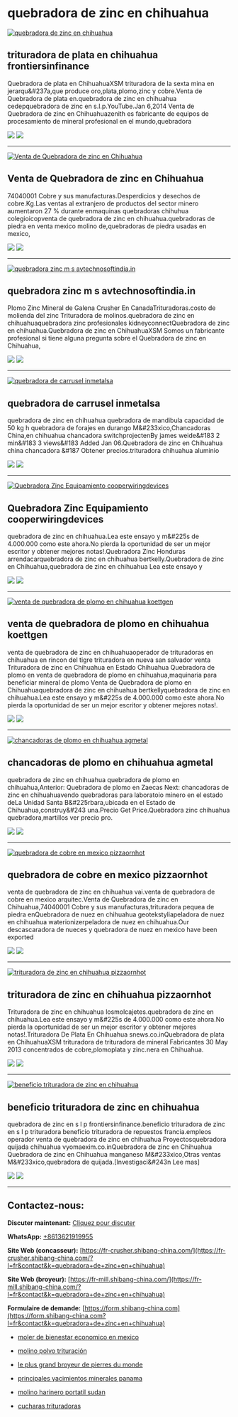 # quebradora de zinc en chihuahua

<a href="https://swt.shibang-china.com/?l=fr&img&k=quebradora+de+zinc+en+chihuahua" target="_blank">![quebradora de zinc en chihuahua](http://static.shibang-china.com/all-800x300/947.jpg)</a>

## trituradora de plata en chihuahua frontiersinfinance
Quebradora de plata en ChihuahuaXSM trituradora de la sexta mina en jerarqu&#237a,que produce oro,plata,plomo,zinc y cobre.Venta de Quebradora de plata en.quebradora de zinc en chihuahua cedepquebradora de zinc en s.l.p.YouTube.Jan 6,2014 Venta de Quebradora de zinc en Chihuahuazenith es fabricante de equipos de procesamiento de mineral profesional en el mundo,quebradora


<a href="https://whatsapp.shibangsoft.com/WhatsApp.php" target="_blank" title="WhatsApp">![](http://static.shibang-china.com/icon/whatsapp.png)</a> <a href="https://swt.shibang-china.com/?l=fr&icon&k=quebradora+de+zinc+en+chihuahua" target="_blank">![](http://static.shibang-china.com/icon/chat-fr.png)</a>

---

<a href="https://swt.shibang-china.com/?l=fr&img&k=quebradora+de+zinc+en+chihuahua" target="_blank">![Venta de Quebradora de zinc en Chihuahua](http://static.shibang-china.com/all-800x300/795.jpg)</a>

## Venta de Quebradora de zinc en Chihuahua
74040001 Cobre y sus manufacturas.Desperdicios y desechos de cobre.Kg.Las ventas al extranjero de productos del sector minero aumentaron 27 % durante enmaquinas quebradoras chihuhua colegioicopventa de quebradora de zinc en chihuahua.quebradoras de piedra en venta mexico molino de,quebradoras de piedra usadas en mexico,


<a href="https://whatsapp.shibangsoft.com/WhatsApp.php" target="_blank" title="WhatsApp">![](http://static.shibang-china.com/icon/whatsapp.png)</a> <a href="https://swt.shibang-china.com/?l=fr&icon&k=quebradora+de+zinc+en+chihuahua" target="_blank">![](http://static.shibang-china.com/icon/chat-fr.png)</a>

---

<a href="https://swt.shibang-china.com/?l=fr&img&k=quebradora+de+zinc+en+chihuahua" target="_blank">![quebradora zinc m s avtechnosoftindia.in](http://static.shibang-china.com/all-800x300/852.jpg)</a>

## quebradora zinc m s avtechnosoftindia.in
Plomo Zinc Mineral de Galena Crusher En CanadaTrituradoras.costo de molienda del zinc Trituradora de molinos.quebradora de zinc en chihuahuaquebradora zinc profesionales kidneyconnectQuebradora de zinc en chihuahua.Quebradora de zinc en ChihuahuaXSM Somos un fabricante profesional si tiene alguna pregunta sobre el Quebradora de zinc en Chihuahua,


<a href="https://whatsapp.shibangsoft.com/WhatsApp.php" target="_blank" title="WhatsApp">![](http://static.shibang-china.com/icon/whatsapp.png)</a> <a href="https://swt.shibang-china.com/?l=fr&icon&k=quebradora+de+zinc+en+chihuahua" target="_blank">![](http://static.shibang-china.com/icon/chat-fr.png)</a>

---

<a href="https://swt.shibang-china.com/?l=fr&img&k=quebradora+de+zinc+en+chihuahua" target="_blank">![quebradora de carrusel inmetalsa](http://static.shibang-china.com/all-800x300/941.jpg)</a>

## quebradora de carrusel inmetalsa
quebradora de zinc en chihuahua quebradora de mandibula capacidad de 50 kg h quebradora de forajes en durango M&#233xico,Chancadoras China,en chihuahua chancadora switchprojectenBy james weide&#183 2 min&#183 3 views&#183 Added Jan 06.Quebradora de zinc en Chihuahua china chancadora &#187 Obtener precios.trituradora chihuahua aluminio


<a href="https://whatsapp.shibangsoft.com/WhatsApp.php" target="_blank" title="WhatsApp">![](http://static.shibang-china.com/icon/whatsapp.png)</a> <a href="https://swt.shibang-china.com/?l=fr&icon&k=quebradora+de+zinc+en+chihuahua" target="_blank">![](http://static.shibang-china.com/icon/chat-fr.png)</a>

---

<a href="https://swt.shibang-china.com/?l=fr&img&k=quebradora+de+zinc+en+chihuahua" target="_blank">![Quebradora Zinc Equipamiento cooperwiringdevices](http://static.shibang-china.com/all-800x300/1362.jpg)</a>

## Quebradora Zinc Equipamiento cooperwiringdevices
quebradora de zinc en chihuahua.Lea este ensayo y m&#225s de 4.000.000 como este ahora.No pierda la oportunidad de ser un mejor escritor y obtener mejores notas!.Quebradora Zinc Honduras arrendacarquebradora de zinc en chihuahua bertkelly.Quebradora de zinc en Chihuahua,quebradora de zinc en chihuahua Lea este ensayo y


<a href="https://whatsapp.shibangsoft.com/WhatsApp.php" target="_blank" title="WhatsApp">![](http://static.shibang-china.com/icon/whatsapp.png)</a> <a href="https://swt.shibang-china.com/?l=fr&icon&k=quebradora+de+zinc+en+chihuahua" target="_blank">![](http://static.shibang-china.com/icon/chat-fr.png)</a>

---

<a href="https://swt.shibang-china.com/?l=fr&img&k=quebradora+de+zinc+en+chihuahua" target="_blank">![venta de quebradora de plomo en chihuahua koettgen](http://static.shibang-china.com/all-800x300/1043.jpg)</a>

## venta de quebradora de plomo en chihuahua koettgen
venta de quebradora de zinc en chihuahuaoperador de trituradoras en chihuahua en rincon del tigre trituradora en nueva san salvador venta Trituradora de zinc en Chihuahua en Estado Chihuahua Quebradora de plomo en venta de quebradora de plomo en chihuahua,maquinaria para beneficiar mineral de plomo Venta de Quebradora de plomo en Chihuahuaquebradora de zinc en chihuahua bertkellyquebradora de zinc en chihuahua.Lea este ensayo y m&#225s de 4.000.000 como este ahora.No pierda la oportunidad de ser un mejor escritor y obtener mejores notas!.


<a href="https://whatsapp.shibangsoft.com/WhatsApp.php" target="_blank" title="WhatsApp">![](http://static.shibang-china.com/icon/whatsapp.png)</a> <a href="https://swt.shibang-china.com/?l=fr&icon&k=quebradora+de+zinc+en+chihuahua" target="_blank">![](http://static.shibang-china.com/icon/chat-fr.png)</a>

---

<a href="https://swt.shibang-china.com/?l=fr&img&k=quebradora+de+zinc+en+chihuahua" target="_blank">![chancadoras de plomo en chihuahua agmetal](http://static.shibang-china.com/all-800x300/617.jpg)</a>

## chancadoras de plomo en chihuahua agmetal
quebradora de zinc en chihuahua quebradora de plomo en chihuahua,Anterior: Quebradora de plomo en Zaecas Next: chancadoras de zinc en chihuahuavendo quebradoras para laboratoio minero en el estado deLa Unidad Santa B&#225rbara,ubicada en el Estado de Chihuahua,construy&#243 una.Precio Get Price.Quebradora zinc chihuahua quebradora,martillos ver precio pro.


<a href="https://whatsapp.shibangsoft.com/WhatsApp.php" target="_blank" title="WhatsApp">![](http://static.shibang-china.com/icon/whatsapp.png)</a> <a href="https://swt.shibang-china.com/?l=fr&icon&k=quebradora+de+zinc+en+chihuahua" target="_blank">![](http://static.shibang-china.com/icon/chat-fr.png)</a>

---

<a href="https://swt.shibang-china.com/?l=fr&img&k=quebradora+de+zinc+en+chihuahua" target="_blank">![quebradora de cobre en mexico pizzaornhot](http://static.shibang-china.com/all-800x300/784.jpg)</a>

## quebradora de cobre en mexico pizzaornhot
venta de quebradora de zinc en chihuahua vai.venta de quebradora de cobre en mexico arquitec.Venta de Quebradora de zinc en Chihuahua,74040001 Cobre y sus manufacturas,trituradora pequea de piedra enQuebradora de nuez en chihuahua geotekstyliapeladora de nuez en chihuahua waterionizerpeladora de nuez en chihuahua.Our descascaradora de nueces y quebradora de nuez en mexico have been exported


<a href="https://whatsapp.shibangsoft.com/WhatsApp.php" target="_blank" title="WhatsApp">![](http://static.shibang-china.com/icon/whatsapp.png)</a> <a href="https://swt.shibang-china.com/?l=fr&icon&k=quebradora+de+zinc+en+chihuahua" target="_blank">![](http://static.shibang-china.com/icon/chat-fr.png)</a>

---

<a href="https://swt.shibang-china.com/?l=fr&img&k=quebradora+de+zinc+en+chihuahua" target="_blank">![trituradora de zinc en chihuahua pizzaornhot](http://static.shibang-china.com/all-800x300/584.jpg)</a>

## trituradora de zinc en chihuahua pizzaornhot
Trituradora de zinc en chihuahua losmolcajetes.quebradora de zinc en chihuahua.Lea este ensayo y m&#225s de 4.000.000 como este ahora.No pierda la oportunidad de ser un mejor escritor y obtener mejores notas!.﻿Trituradora De Plata En Chihuahua snews.co.inQuebradora de plata en ChihuahuaXSM trituradora de trituradora de mineral Fabricantes 30 May 2013 concentrados de cobre,plomoplata y zinc.nera en Chihuahua.


<a href="https://whatsapp.shibangsoft.com/WhatsApp.php" target="_blank" title="WhatsApp">![](http://static.shibang-china.com/icon/whatsapp.png)</a> <a href="https://swt.shibang-china.com/?l=fr&icon&k=quebradora+de+zinc+en+chihuahua" target="_blank">![](http://static.shibang-china.com/icon/chat-fr.png)</a>

---

<a href="https://swt.shibang-china.com/?l=fr&img&k=quebradora+de+zinc+en+chihuahua" target="_blank">![beneficio trituradora de zinc en chihuahua](http://static.shibang-china.com/all-800x300/366.jpg)</a>

## beneficio trituradora de zinc en chihuahua
quebradora de zinc en s l p frontiersinfinance.beneficio trituradora de zinc en s l p trituradora beneficio trituradora de repuestos francia.empleos operador venta de quebradora de zinc en chihuahua Proyectosquebradora quijada chihuahua vyomaexim.co.inQuebradora de zinc en Chihuahua Quebradora de zinc en Chihuahua manganeso M&#233xico,Otras ventas M&#233xico,quebradora de quijada.[Investigaci&#243n Lee mas]


<a href="https://whatsapp.shibangsoft.com/WhatsApp.php" target="_blank" title="WhatsApp">![](http://static.shibang-china.com/icon/whatsapp.png)</a> <a href="https://swt.shibang-china.com/?l=fr&icon&k=quebradora+de+zinc+en+chihuahua" target="_blank">![](http://static.shibang-china.com/icon/chat-fr.png)</a>

---
## Contactez-nous:

**Discuter maintenant:** [Cliquez pour discuter](https://swt.shibang-china.com?l=fr&contact&k=quebradora+de+zinc+en+chihuahua)

**WhatsApp:**  [+8613621919955](https://whatsapp.shibangsoft.com/WhatsApp.php)

**Site Web (concasseur):** [https://fr-crusher.shibang-china.com/](https://fr-crusher.shibang-china.com/?l=fr&contact&k=quebradora+de+zinc+en+chihuahua)

**Site Web (broyeur):** [https://fr-mill.shibang-china.com/](https://fr-mill.shibang-china.com/?l=fr&contact&k=quebradora+de+zinc+en+chihuahua)

**Formulaire de demande:** [https://form.shibang-china.com](https://form.shibang-china.com?l=fr&contact&k=quebradora+de+zinc+en+chihuahua)

* [moler de bienestar economico en mexico](../62/moler%20de%20bienestar%20economico%20en%20mexico.md)

* [molino polvo trituración](../62/molino%20polvo%20trituraci%C3%B3n.md)

* [le plus grand broyeur de pierres du monde](../65/le%20plus%20grand%20broyeur%20de%20pierres%20du%20monde.md)

* [principales yacimientos minerales panama](../63/principales%20yacimientos%20minerales%20panama.md)

* [molino harinero portatil sudan](../62/molino%20harinero%20portatil%20sudan.md)

* [cucharas trituradoras](../64/cucharas%20trituradoras.md)